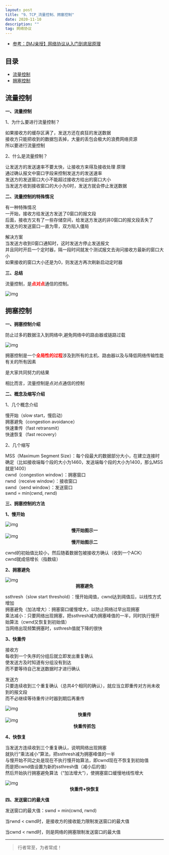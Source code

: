 ```yaml
---
layout: post
title: "9、TCP_流量控制、拥塞控制"
date: 2020-11-10
description: ""
tag: 网络协议
---
```




- [参考：【MJ亲授】网络协议从入门到底层原理](https://ke.qq.com/course/2900359)



## 目录

* [流量控制](#content1)
* [拥塞控制](#content2)


<!-- ************************************************ -->
## <a id="content1"></a>流量控制

**一、流量控制**

1、为什么要进行流量控制？

如果接收方的缓存区满了，发送方还在疯狂的发送数据          
接收方只能把收到的数据包丢掉，大量的丢包会极大的浪费网络资源          
所以要进行流量控制  

2、什么是流量控制？ 

让发送方的发送速率不要太快，让接收方来得及接收处理
原理          
通过确认报文中窗口字段来控制发送方的发送速率          
发送方的发送窗口大小不能超过接收方给出的窗口大小          
当发送方收到接收窗口的大小为0时，发送方就会停止发送数据          

**二、流量控制的特殊情况**

有一种特殊情况       
一开始，接收方给发送方发送了0窗口的报文段       
后面，接收方又有了一些存储空间，给发送方发送的非0窗口的报文段丢失了       
发送方的发送窗口一直为零，双方陷入僵局  

解决方案       
当发送方收到0窗口通知时，这时发送方停止发送报文       
并且同时开启一个定时器，隔一段时间就发个测试报文去询问接收方最新的窗口大小       
如果接收的窗口大小还是为0，则发送方再次刷新启动定时器       

**三、总结**

流量控制，是<span style="color:red;font-weight:bold">点对点</span>通信的控制。

<img src="/images/Network/tcp18.png" alt="img">


<!-- ************************************************ -->
## <a id="content2"></a>拥塞控制

**一、拥塞控制介绍**        

防止过多的数据注入到网络中,避免网络中的路由器或链路过载    

<img src="/images/Network/tcp12.png" alt="img">

拥塞控制是一个<span style="color:red;font-weight:bold">全局性的过程</span>涉及到所有的主机、路由器以及与降低网络传输性能有关的所有因素 

是大家共同努力的结果  

相比而言，流量控制是点对点通信的控制        


**二、概念及缩写介绍**

1、几个概念介绍

慢开始（slow start，慢启动）       
拥塞避免（congestion avoidance）        
快速重传（fast retransmit）        
快速恢复（fast recovery）        

2、几个缩写

MSS（Maximum Segment Size）：每个段最大的数据部分大小，在建立连接时确定（比如接收端每个段的大小为1460，发送端每个段的大小为1400，那么MSS就是1400）       
cwnd（congestion window）：拥塞窗口     
rwnd（receive window）：接收窗口     
swnd（send window）：发送窗口     
swnd = min(cwnd, rwnd)      


**三、拥塞控制的方法**

**1、慢开始**

<img src="/images/Network/tcp13.png" alt="img">
<center style="font-weight:bold">慢开始图示一</center>


<img src="/images/Network/tcp14.png" alt="img">
<center style="font-weight:bold">慢开始图示二</center>

cwnd的初始值比较小，然后随着数据包被接收方确认（收到一个ACK）       
cwnd就成倍增长（指数级）       

**2、拥塞避免**

<img src="/images/Network/tcp15.png" alt="img">
<center style="font-weight:bold">拥塞避免</center>

ssthresh（slow start threshold）：慢开始阈值，cwnd达到阈值后，以线性方式增加         
拥塞避免（加法增大）：拥塞窗口缓慢增大，以防止网络过早出现拥塞         
乘法减小：只要网络出现拥塞，把ssthresh减为拥塞峰值的一半，同时执行慢开始算法（cwnd又恢复到初始值）         
当网络出现频繁拥塞时，ssthresh值就下降的很快         


**3、快重传**

接收方      
每收到一个失序的分组后就立即发出重复确认      
使发送方及时知道有分组没有到达      
而不要等待自己发送数据时才进行确认      

发送方      
只要连续收到三个重复确认（总共4个相同的确认），就应当立即重传对方尚未收到的报文段      
而不必继续等待重传计时器到期后再重传      

<img src="/images/Network/tcp16.png" alt="img">
<center style="font-weight:bold">快重传</center>

<img src="/images/Network/tcp19.png" alt="img">
<center style="font-weight:bold">快重传抓包</center>


**4、快恢复**

当发送方连续收到三个重复确认，说明网络出现拥塞       
就执行“乘法减小”算法，把ssthresh减为拥塞峰值的一半      
与慢开始不同之处是现在不执行慢开始算法，即cwnd现在不恢复到初始值       
而是把cwnd值设置为新的ssthresh值（减小后的值）       
然后开始执行拥塞避免算法（“加法增大”），使拥塞窗口缓慢地线性增大       

<img src="/images/Network/tcp17.png" alt="img">
<center style="font-weight:bold">快重传+快恢复</center>

**四、发送窗口的最大值**

发送窗口的最大值：swnd = min(cwnd, rwnd)

当rwnd < cwnd时，是接收方的接收能力限制发送窗口的最大值

当cwnd < rwnd时，则是网络的拥塞限制发送窗口的最大值





----------
>  行者常至，为者常成！



